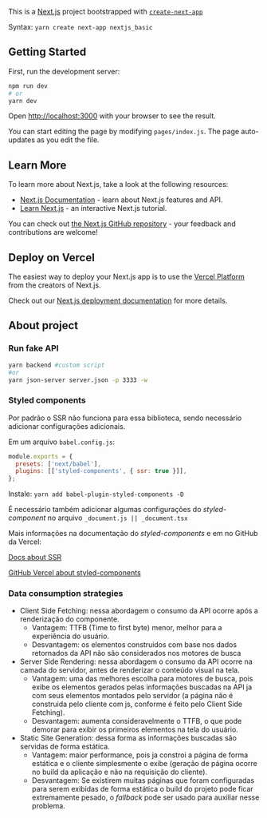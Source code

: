This is a [Next.js](https://nextjs.org/) project bootstrapped with [`create-next-app`](https://github.com/vercel/next.js/tree/canary/packages/create-next-app)

Syntax:
`yarn create next-app nextjs_basic`

## Getting Started

First, run the development server:

```bash
npm run dev
# or
yarn dev
```

Open [http://localhost:3000](http://localhost:3000) with your browser to see the result.

You can start editing the page by modifying `pages/index.js`. The page auto-updates as you edit the file.

## Learn More

To learn more about Next.js, take a look at the following resources:

- [Next.js Documentation](https://nextjs.org/docs) - learn about Next.js features and API.
- [Learn Next.js](https://nextjs.org/learn) - an interactive Next.js tutorial.

You can check out [the Next.js GitHub repository](https://github.com/vercel/next.js/) - your feedback and contributions are welcome!

## Deploy on Vercel

The easiest way to deploy your Next.js app is to use the [Vercel Platform](https://vercel.com/import?utm_medium=default-template&filter=next.js&utm_source=create-next-app&utm_campaign=create-next-app-readme) from the creators of Next.js.

Check out our [Next.js deployment documentation](https://nextjs.org/docs/deployment) for more details.

## About project

### Run fake API

```bash
yarn backend #custom script
#or
yarn json-server server.json -p 3333 -w
```

### Styled components

Por padrão o SSR não funciona para essa biblioteca, sendo necessário adicionar configurações adicionais.

Em um arquivo `babel.config.js`:

```js
module.exports = {
  presets: ['next/babel'],
  plugins: [['styled-components', { ssr: true }]],
};
```

Instale: `yarn add babel-plugin-styled-components -D`

É necessário também adicionar algumas configurações do _styled-component_ no arquivo `_document.js || _document.tsx`

Mais informações na documentação do _styled-components_ e em no GitHub da Vercel:

[Docs about SSR](https://styled-components.com/docs/advanced#server-side-rendering)

[GitHub Vercel about styled-components](https://github.com/vercel/next.js/tree/master/examples/with-styled-components)

### Data consumption strategies

- Client Side Fetching: nessa abordagem o consumo da API ocorre após a renderização do componente.
  - Vantagem: TTFB (Time to first byte) menor, melhor para a experiência do usuário.
  - Desvantagem: os elementos construidos com base nos dados retornados da API não são considerados nos motores de busca
- Server Side Rendering: nessa abordagem o consumo da API ocorre na camada do servidor, antes de renderizar o conteúdo visual na tela.
  - Vantagem: uma das melhores escolha para motores de busca, pois exibe os elementos gerados pelas informações buscadas na API ja com seus elementos montados pelo servidor (a página não é construida pelo cliente com js, conforme é feito pelo Client Side Fetching).
  - Desvantagem: aumenta consideravelmente o TTFB, o que pode demorar para exibir os primeiros elementos na tela do usuário.
- Static Site Generation: dessa forma as informações buscadas são servidas de forma estática.
  - Vantagem: maior performance, pois ja constroi a página de forma estática e o cliente simplesmente o exibe (geração de página ocorre no build da aplicação e não na requisição do cliente).
  - Desvantagem: Se existirem muitas páginas que foram configuradas para serem exibidas de forma estática o build do projeto pode ficar extremamente pesado, o _fallback_ pode ser usado para auxiliar nesse problema.
